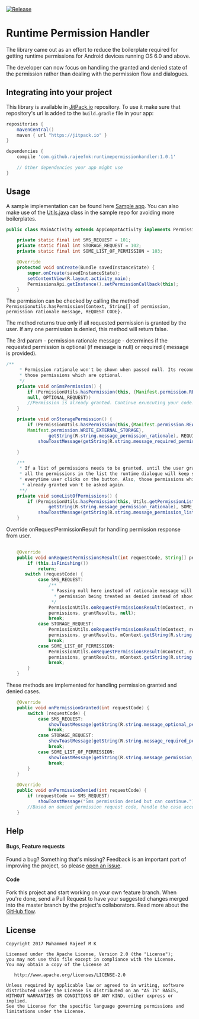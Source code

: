 [![Release](https://jitpack.io/v/rajeefmk/runtimepermissionhandler.svg)](https://jitpack.io/#rajeefmk/runtimepermissionhandler)

# Runtime Permission Handler

The library came out as an effort to reduce the boilerplate required for getting runtime permissions for Android devices running OS 6.0 and above.

The developer can now focus on handling the granted and denied state of the permission rather than dealing with the permission flow and dialogues. 

## Integrating into your project

This library is available in [JitPack.io](https://jitpack.io/) repository.
To use it make sure that repository's url is added to the `build.gradle` file in your app:

```groovy
repositories {
    mavenCentral()
    maven { url "https://jitpack.io" }
}

dependencies {
    compile 'com.github.rajeefmk:runtimepermissionhandler:1.0.1'

    // Other dependencies your app might use
}
```
## Usage

A sample implementation can be found here [Sample app](https://github.com/rajeefmk/runtimepermissionhandler/tree/master/app).  You can also make use of the [Utils.java](https://github.com/rajeefmk/runtimepermissionhandler/blob/master/app/src/main/java/com/themvpguy/permissionsapp/Utils.java) class in the sample repo for avoiding more boilerplates.

```java
public class MainActivity extends AppCompatActivity implements PermissionsApi.PermissionCallback {

    private static final int SMS_REQUEST = 101;
    private static final int STORAGE_REQUEST = 102;
    private static final int SOME_LIST_OF_PERMISSION = 103;

    @Override
    protected void onCreate(Bundle savedInstanceState) {
        super.onCreate(savedInstanceState);
        setContentView(R.layout.activity_main);
        PermissionsApi.getInstance().setPermissionCallback(this);
    }
```
The permission can be checked by calling the method ```Permissionutils.hasPermission(Context, String[] of permission,
permission rationale message, REQUEST CODE}.```

The method returns true only if all requested permission is granted by the user. If any one permission is denied, this method will return false. 

The 3rd param - permission rationale message - determines if the requested permission is optional (if message is null) or required ( message is provided). 

```java
/**
     * Permission rationale won't be shown when passed null. Its recommended to pass null for
     * those permissions which are optional.
     */
    private void onSmsPermission() {
        if (PermissionUtils.hasPermission(this, {Manifest.permission.RECEIVE_SMS}, 
        null, OPTIONAL_REQUEST))
        //Permission is already granted. Continue exuecuting your code.
    }

    private void onStoragePermission() {
        if (PermissionUtils.hasPermission(this,{Manifest.permission.READ_EXTERNAL_STORAGE,
        Manifest.permission.WRITE_EXTERNAL_STORAGE},
                getString(R.string.message_permission_rationale), REQUIRED_REQUEST))
            showToastMessage(getString(R.string.message_required_permission_granted));

    }

    /**
     * If a list of permissions needs to be granted, until the user grants 
     * all the permissions in the list the runtime dialogue will keep showing 
     * everytime user clicks on the button. Also, those permissions which are 
      * already granted won't be asked again.
     **/
    private void someListOfPermissions() {
        if (PermissionUtils.hasPermission(this, Utils.getPermissionList(),
                getString(R.string.message_permission_rationale), SOME_LIST_OF_PERMISSION))
            showToastMessage(getString(R.string.message_permission_list_granted));
    }
```

Override onRequestPermissionResult for handling permission response from user. 
```java
   
    @Override
    public void onRequestPermissionsResult(int requestCode, String[] permissions, int[] grantResults) {
        if (this.isFinishing())
            return;
       switch (requestCode) {
            case SMS_REQUEST:
                /**
                 * Passing null here instead of rationale message will result in 
                  * permission being treated as denied instead of showing rationale message
                 */
                PermissionUtils.onRequestPermissionsResult(mContext, requestCode,
                permissions, grantResults, null);
                break;
            case STORAGE_REQUEST:
                PermissionUtils.onRequestPermissionsResult(mContext, requestCode, 
                permissions, grantResults, mContext.getString(R.string.message_permission_rationale));
                break;
            case SOME_LIST_OF_PERMISSION:
                PermissionUtils.onRequestPermissionsResult(mContext, requestCode, 
                permissions, grantResults, mContext.getString(R.string.message_permission_rationale));
                break;
        }
    }

```
These methods are implemented for handling permission granted and denied cases. 
```java
    @Override
    public void onPermissionGranted(int requestCode) {
        switch (requestCode) {
            case SMS_REQUEST:
                showToastMessage(getString(R.string.message_optional_permission_granted));
                break;
            case STORAGE_REQUEST:
                showToastMessage(getString(R.string.message_required_permission_granted));
                break;
            case SOME_LIST_OF_PERMISSION:
                showToastMessage(getString(R.string.message_permission_list_granted));
                break;
        }
    }

    @Override
    public void onPermissionDenied(int requestCode) {
        if (requestCode == SMS_REQUEST)
            showToastMessage("Sms permission denied but can continue.");
        //Based on denied permission request code, handle the case accordingly.
    }
```


## Help

#### Bugs, Feature requests
Found a bug? Something that's missing? Feedback is an important part of improving the project, so please [open an issue](https://github.com/rajeefmk/runtimepermissionhandler/issues).

#### Code
Fork this project and start working on your own feature branch. When you're done, send a Pull Request to have your suggested changes merged into the master branch by the project's collaborators. Read more about the [GitHub flow](https://guides.github.com/introduction/flow/).


License
-------

    Copyright 2017 Muhammed Rajeef M K

    Licensed under the Apache License, Version 2.0 (the "License");
    you may not use this file except in compliance with the License.
    You may obtain a copy of the License at

       http://www.apache.org/licenses/LICENSE-2.0

    Unless required by applicable law or agreed to in writing, software
    distributed under the License is distributed on an "AS IS" BASIS,
    WITHOUT WARRANTIES OR CONDITIONS OF ANY KIND, either express or implied.
    See the License for the specific language governing permissions and
    limitations under the License.
